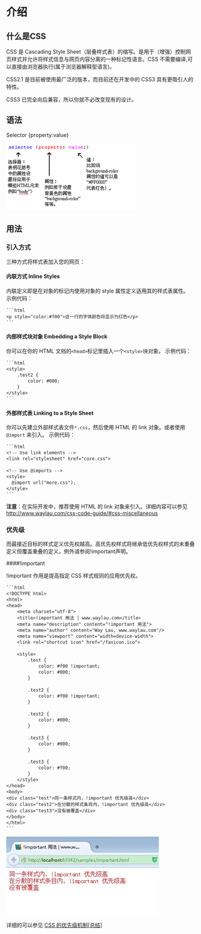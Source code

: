 介绍
====

## 什么是CSS
CSS 是 Cascading Style Sheet（层叠样式表）的缩写。是用于（增强）控制网页样式并允许将样式信息与网页内容分离的一种标记性语言。CSS 不需要编译,可以直接由浏览器执行(属于浏览器解释型语言)。

CSS2.1 是目前被使用最广泛的版本，而目前还在开发中的 CSS3 具有更吸引人的特性。

CSS3 已完全向后兼容，所以你就不必改变现有的设计。

## 语法

Selector {property:value}

![](../images/selector.jpg)

## 用法

### 引入方式

三种方式将样式表加入您的网页：

#### 内联方式 Inline Styles

内联定义即是在对象的标记内使用对象的 style 属性定义适用其的样式表属性。
示例代码：

	```html
	<p style="color:#f00">这一行的字体颜色将显示为红色</p>
	```

#### 内部样式块对象 Embedding a Style Block

你可以在你的 HTML 文档的`<head>`标记里插入一个`<style>`块对象。
示例代码：

	```html
	<style>
	    .test2 {
	        color: #000;
	    }
	</style>
	```

#### 外部样式表 Linking to a Style Sheet

你可以先建立外部样式表文件`*.css`，然后使用 HTML 的 link 对象。或者使用 `@import` 来引入。
示例代码：

	```html
	<!-- Use link elements -->
	<link rel="stylesheet" href="core.css">
	
	<!-- Use @imports -->
	<style>
	  @import url("more.css");
	</style>
	```

**注意**：在实际开发中，推荐使用 HTML 的 link 对象来引入。详细内容可以参见<http://www.waylau.com/css-code-guide/#css-miscellaneous>

### 优先级

而最接近目标的样式定义优先权越高。高优先权样式将继承低优先权样式的未重叠定义但覆盖重叠的定义。例外请参阅!important声明。

####!important

!important 作用是提高指定 CSS 样式规则的应用优先权。

	```html
	<!DOCTYPE html>
	<html>
	<head>
	    <meta charset="utf-8">
	    <title>!important 用法 | www.waylau.com</title>
	    <meta name="description" content="!important 用法">
	    <meta name="author" content="Way Lau, www.waylau.com"/>
	    <meta name="viewport" content="width=device-width">
	    <link rel="shortcut icon" href="/favicon.ico">
	
	    <style>
	        .test {
	            color: #f00 !important;
	            color: #000;
	        }
	
	        .test2 {
	            color: #f00 !important;
	        }
	
	        .test2 {
	            color: #000;
	        }
	
	        .test3 {
	            color: #000;
	        }
	
	        .test3 {
	            color: #f00;
	        }
	    </style>
	</head>
	<body>
	<div class="test">同一条样式内，!important 优先级高</div>
	<div class="test2">在分散的样式条目内，!important 优先级高</div>
	<div class="test3">没有被覆盖</div>
	</body>
	</html>
	```

![](../images/important.jpg)

详细的可以参见 [CSS 的优先级机制[总结]](http://www.cnblogs.com/xugang/archive/2010/09/24/1833760.html)